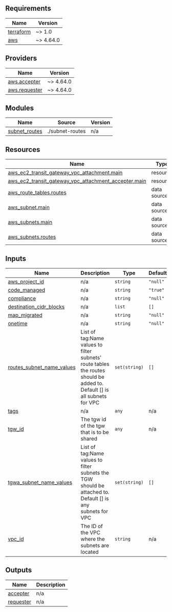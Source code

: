 ## Requirements

| Name | Version |
|------|---------|
| <a name="requirement_terraform"></a> [terraform](#requirement\_terraform) | ~> 1.0 |
| <a name="requirement_aws"></a> [aws](#requirement\_aws) | ~> 4.64.0 |

## Providers

| Name | Version |
|------|---------|
| <a name="provider_aws.accepter"></a> [aws.accepter](#provider\_aws.accepter) | ~> 4.64.0 |
| <a name="provider_aws.requester"></a> [aws.requester](#provider\_aws.requester) | ~> 4.64.0 |

## Modules

| Name | Source | Version |
|------|--------|---------|
| <a name="module_subnet_routes"></a> [subnet\_routes](#module\_subnet\_routes) | ./subnet-routes | n/a |

## Resources

| Name | Type |
|------|------|
| [aws_ec2_transit_gateway_vpc_attachment.main](https://registry.terraform.io/providers/hashicorp/aws/latest/docs/resources/ec2_transit_gateway_vpc_attachment) | resource |
| [aws_ec2_transit_gateway_vpc_attachment_accepter.main](https://registry.terraform.io/providers/hashicorp/aws/latest/docs/resources/ec2_transit_gateway_vpc_attachment_accepter) | resource |
| [aws_route_tables.routes](https://registry.terraform.io/providers/hashicorp/aws/latest/docs/data-sources/route_tables) | data source |
| [aws_subnet.main](https://registry.terraform.io/providers/hashicorp/aws/latest/docs/data-sources/subnet) | data source |
| [aws_subnets.main](https://registry.terraform.io/providers/hashicorp/aws/latest/docs/data-sources/subnets) | data source |
| [aws_subnets.routes](https://registry.terraform.io/providers/hashicorp/aws/latest/docs/data-sources/subnets) | data source |

## Inputs

| Name | Description | Type | Default | Required |
|------|-------------|------|---------|:--------:|
| <a name="input_aws_project_id"></a> [aws\_project\_id](#input\_aws\_project\_id) | n/a | `string` | `"null"` | no |
| <a name="input_code_managed"></a> [code\_managed](#input\_code\_managed) | n/a | `string` | `"true"` | no |
| <a name="input_compliance"></a> [compliance](#input\_compliance) | n/a | `string` | `"null"` | no |
| <a name="input_destination_cidr_blocks"></a> [destination\_cidr\_blocks](#input\_destination\_cidr\_blocks) | n/a | `list` | `[]` | no |
| <a name="input_map_migrated"></a> [map\_migrated](#input\_map\_migrated) | n/a | `string` | `"null"` | no |
| <a name="input_onetime"></a> [onetime](#input\_onetime) | n/a | `string` | `"null"` | no |
| <a name="input_routes_subnet_name_values"></a> [routes\_subnet\_name\_values](#input\_routes\_subnet\_name\_values) | List of tag:Name values to filter subnets' route tables the routes should be added to. Default [] is all subnets for VPC | `set(string)` | `[]` | no |
| <a name="input_tags"></a> [tags](#input\_tags) | n/a | `any` | n/a | yes |
| <a name="input_tgw_id"></a> [tgw\_id](#input\_tgw\_id) | The tgw id of the tgw that is to be shared | `any` | n/a | yes |
| <a name="input_tgwa_subnet_name_values"></a> [tgwa\_subnet\_name\_values](#input\_tgwa\_subnet\_name\_values) | List of tag:Name values to filter subnets the TGW should be attached to. Default [] is any subnets for VPC | `set(string)` | `[]` | no |
| <a name="input_vpc_id"></a> [vpc\_id](#input\_vpc\_id) | The ID of the VPC where the subnets are located | `string` | n/a | yes |

## Outputs

| Name | Description |
|------|-------------|
| <a name="output_accepter"></a> [accepter](#output\_accepter) | n/a |
| <a name="output_requester"></a> [requester](#output\_requester) | n/a |
